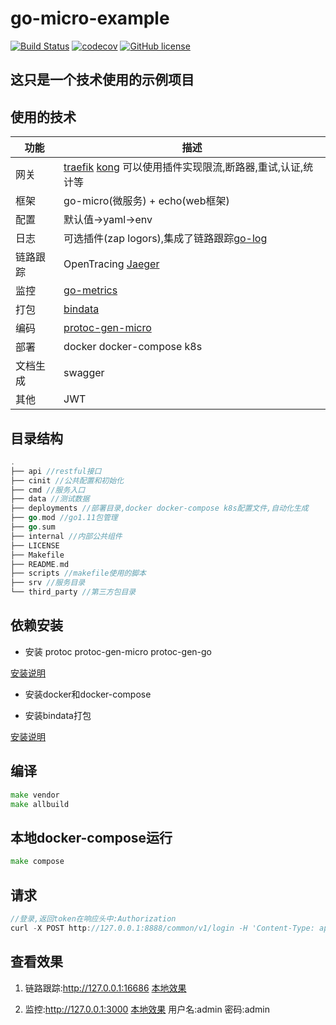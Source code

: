 # go-micro-example

[![Build Status](https://travis-ci.org/xiaomeng79/go-example.svg?branch=master)](https://travis-ci.org/xiaomeng79/go-example) [![codecov](https://codecov.io/gh/xiaomeng79/go-example/branch/master/graph/badge.svg)](https://codecov.io/gh/xiaomeng79/go-example)
[![GitHub license](https://img.shields.io/github/license/xiaomeng79/go-example.svg)](https://github.com/xiaomeng79/go-example/blob/master/LICENSE)

## 这只是一个技术使用的示例项目



## 使用的技术

|功能|描述|
|---|---|
|网关| [traefik](https://github.com/containous/traefik) [kong](https://github.com/Kong/kong) 可以使用插件实现限流,断路器,重试,认证,统计等|
|框架|go-micro(微服务) + echo(web框架)|
|配置|默认值->yaml->env|
|日志|可选插件(zap logors),集成了链路跟踪[go-log](https://github.com/xiaomeng79/go-log)|
|链路跟踪|OpenTracing [Jaeger](https://github.com/jaegertracing/jaeger)|
|监控|[go-metrics](https://github.com/rcrowley/go-metrics)|
|打包|[bindata](https://github.com/jteeuwen/go-bindata)|
|编码|[protoc-gen-micro](https://github.com/micro/protoc-gen-micro)|
|部署|docker docker-compose k8s|
|文档生成|swagger|
|其他|JWT|

## 目录结构

```go
.
├── api //restful接口
├── cinit //公共配置和初始化
├── cmd //服务入口
├── data //测试数据
├── deployments //部署目录,docker docker-compose k8s配置文件,自动化生成
├── go.mod //go1.11包管理
├── go.sum
├── internal //内部公共组件
├── LICENSE
├── Makefile 
├── README.md
├── scripts //makefile使用的脚本
├── srv //服务目录
└── third_party //第三方包目录

```
## 依赖安装

-  安装 protoc protoc-gen-micro  protoc-gen-go 

[安装说明](https://github.com/micro/protoc-gen-micro)

-  安装docker和docker-compose


- 安装bindata打包

[安装说明](https://github.com/jteeuwen/go-bindata#installation)

## 编译
```go
make vendor 
make allbuild
```
## 本地docker-compose运行

```go
make compose
```

## 请求

```go
//登录,返回token在响应头中:Authorization
curl -X POST http://127.0.0.1:8888/common/v1/login -H 'Content-Type: application/json' -d '{"username":"xiaomeng01","password":"123456"}' -i  
```

## 查看效果

1. 链路跟踪:http://127.0.0.1:16686 [本地效果](http://127.0.0.1:16686)

1. 监控:http://127.0.0.1:3000 [本地效果](http://127.0.0.1:3000) 用户名:admin 密码:admin